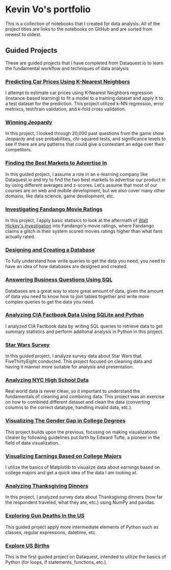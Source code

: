 # Kevin Vo's portfolio
This is a collection of notebooks that I created for data analysis. All of the project titles are links to the notebooks on GitHub and are sorted from newest to oldest.

## Guided Projects
These are guided projects that I have completed from Dataquest.io to learn the fundamental workflow and techniques of data analysis.
### [Predicting Car Prices Using K-Nearest Neighbors](https://github.com/kevin-kvo/portfolio/blob/master/Dataquest_guided_projects/Guided%20Project_16%20Predicting%20Car%20Prices.ipynb)
I attempt to estimate car prices using K-Nearest Neighbors regression (instance-based learning) to fit a model to a training dataset and apply it to a test dataset for the prediction. This project utilized k-NN regression, error metrixcs, test/train validation, and k-fold cross validation.
### [Winning Jeopardy](https://github.com/kevin-kvo/portfolio/blob/master/Dataquest_guided_projects/Guided%20Project_15%20Winning%20Jeopardy.ipynb)
In this project, I looked through 20,000 past questions from the game show Jeopardy and use probabilities, chi-squared tests, and significance levels to see if there are any patterns that could give a contestant an edge over their competitors.
### [Finding the Best Markets to Advertise In](https://github.com/kevin-kvo/portfolio/blob/master/Dataquest_guided_projects/Guided%20Project_14%20Finding%20the%20Best%20Markets%20to%20Advertise%20In.ipynb)
In this guided project, I assume a role in an e-learning company like Dataquest.io and try to find the two best markets to advertise our product in by using different averages and z-scores. Let's assume that most of our courses are on web and mobile development, but we also cover many other domains, like data science, game development, etc.
### [Investigating Fandango Movie Ratings](https://github.com/kevin-kvo/portfolio/blob/master/Dataquest_guided_projects/Guided%20Project_13%20Investigating%20Fandango%20Movie%20Ratings.ipynb)
In this project, I apply basic statisics to look at the aftermath of [Walt Hickey's investigation](https://fivethirtyeight.com/features/fandango-movies-ratings/) into Fandango's movie ratings, where Fandango claims a glitch in their system scored movies ratings higher than what fans actually rated. 
### [Designing and Creating a Database](https://github.com/kevin-kvo/portfolio/blob/master/Dataquest_guided_projects/Guided%20Project_12%20Designing%20and%20Creating%20a%20Database.ipynb)
To fully understand how write queries to get the data you need, you need to have an idea of how databases are designed and created. 
### [Answering Business Questions Using SQL](https://github.com/kevin-kvo/portfolio/blob/master/Dataquest_guided_projects/Guided%20Project_11%20Answering%20Business%20Questions%20using%20SQL.ipynb)
Databases are a great way to store great amount of data, given the amount of data you need to know how to join tables together and write more complex queries to get the data you need. 
### [Analyzing CIA Factbook Data Using SQLite and Python](https://github.com/kevin-kvo/portfolio/blob/master/Dataquest_guided_projects/Guided%20Project_10%20Analyzing%20CIA%20Factbook%20Data%20Using%20SQLite%20and%20Python.ipynb)
I analyzed CIA Factbook data by writing SQL queries to retrieve data to get summary statistics and perform additonal analysis in Python in this project. 
### [Star Wars Survey](https://github.com/kevin-kvo/portfolio/blob/master/Dataquest_guided_projects/Guided%20Project_7%20Star%20Wars%20Survey.ipynb)
In this guided project, I analyze survey data about Star Wars that FiveThirtyEight conducted. This project focused on cleaning data and having it manner more suitable for analysis and presentation. 
### [Analyzing NYC High School Data](https://github.com/kevin-kvo/portfolio/blob/master/Dataquest_guided_projects/Guided%20Project_6%20Analyzing%20NYC%20High%20School%20Data.ipynb)
Real world data is never clean, so it important to understand the fundamentals of cleaning and combining data. This project was an exercise on how to combined different dataset and clean the data (converting columns to the correct datatype, handling invalid data, etc.).
### [Visualizing The Gender Gap in College Degrees](https://github.com/kevin-kvo/portfolio/blob/master/Dataquest_guided_projects/Guided%20Project_5%20Visualizing%20The%20Gender%20Gap%20In%20College%20Degrees.ipynb)
This project builds upon the previous, focusing on making visualizations clearer by following guidelines put forth by Edward Tufte, a pioneer in the field of data visualization.
### [Visualizing Earnings Based on College Majors](https://github.com/kevin-kvo/portfolio/blob/master/Dataquest_guided_projects/Guided%20Project_4%20Visualizing%20Earnings%20Based%20On%20College%20Majors.ipynb)
I utilize the basics of Matplotlib to visualize data about earnings based on college majors and get a quick idea of the data I am looking at.
### [Analyzing Thanksgiving Dinners](https://github.com/kevin-kvo/portfolio/blob/master/Dataquest_guided_projects/Guided%20Project_3%20Analyzing%20Thanksgiving%20Dinner.ipynb)
In this project, I analyzed survey data about Thanksgiving dinners (how far the respondent traveled, what they ate, etc.) using NumPy and pandas.
### [Exploring Gun Deaths in the US](https://github.com/kevin-kvo/portfolio/blob/master/Dataquest_guided_projects/Guided%20Project_2%20Exploring%20Gun%20Deaths%20in%20the%20US.ipynb)
This guided project apply more intermediate elements of Python such as classes, regular expressions, datetime, etc.  
### [Explore US Births](https://github.com/kevin-kvo/portfolio/blob/master/Dataquest_guided_projects/Guided%20Project_1%20Explore%20U.S.%20Births.ipynb)
This is the first guided project on Dataquest, intended to utilize the basics of Python (for loops, if statements, functions, etc.). 
